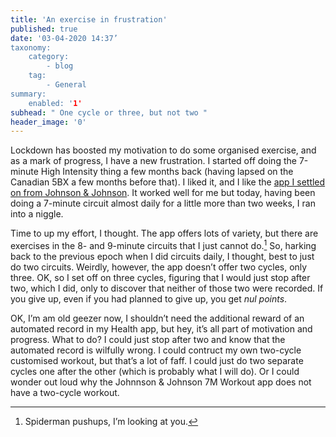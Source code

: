 ```yaml
---
title: 'An exercise in frustration'
published: true
date: '03-04-2020 14:37’
taxonomy:
    category:
        - blog
    tag:
        - General
summary:
    enabled: '1'
subhead: " One cycle or three, but not two "
header_image: '0'
--- 
```


Lockdown has boosted my motivation to do some organised exercise, and as a mark of progress, I have a new frustration. I started off doing the 7-minute High Intensity thing a few months back (having lapsed on the Canadian 5BX a few months before that). I liked it, and I like the [app I settled on from Johnson & Johnson](https://www.7minuteworkout.jnj.com/). It worked well for me but today, having been doing a 7-minute circuit almost daily for a little more than two weeks, I ran into a niggle.

Time to up my effort, I thought. The app offers lots of variety, but there are exercises in the 8- and 9-minute circuits that I just cannot do.[^1] So, harking back to the previous epoch when I did circuits daily, I thought, best to just do two circuits. Weirdly, however, the app doesn’t offer two cycles, only three. OK, so I set off on three cycles, figuring that I would just stop after two, which I did, only to discover that neither of those two were recorded. If you give up, even if you had planned to give up, you get _nul points_.

OK, I’m am old geezer now, I shouldn’t need the additional reward of an automated record in my Health app, but hey, it’s all part of motivation and progress. What to do? I could just stop after two and know that the automated record is wilfully wrong. I could contruct my own two-cycle customised workout, but that’s a lot of faff. I could just do two separate cycles one after the other (which is probably what I will do). Or I could wonder out loud why the Johnnson & Johnson 7M Workout app does not have a two-cycle workout.

[^1]: Spiderman pushups, I’m looking at you.